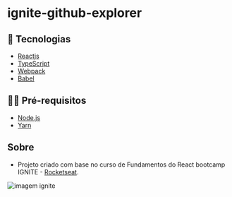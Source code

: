 # ignite-github-explorer

## :dart: Tecnologias

- [Reactjs](https://pt-br.reactjs.org/)
- [TypeScript](https://www.typescriptlang.org/)
- [Webpack](https://webpack.js.org/)
- [Babel](https://babeljs.io/)

## ✋🏻 Pré-requisitos

- [Node.js](https://nodejs.org/en/)
- [Yarn](https://yarnpkg.com/getting-started)

## Sobre

- Projeto criado com base no curso de Fundamentos do React bootcamp IGNITE - [Rocketseat](https://github.com/Rocketseat).

<img src="https://media.graphassets.com/eWalWbKvTqGwZKSpJIJg" alt="imagem ignite" />
